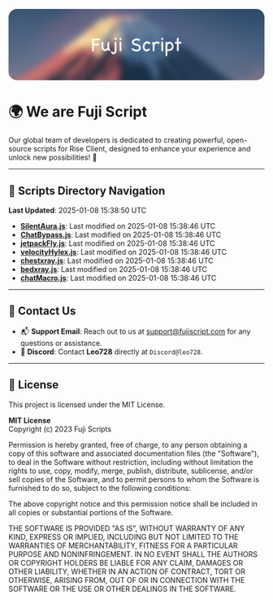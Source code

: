 ![Banner](.github/b.webp)

# 🌍 **We are Fuji Script**

Our global team of developers is dedicated to creating powerful, open-source scripts for Rise Client, designed to enhance your experience and unlock new possibilities! 🌟

---
<!-- SCRIPTS_NAVIGATION_START -->
## 📂 **Scripts Directory Navigation**

**Last Updated**: 2025-01-08 15:38:50 UTC

- **[SilentAura.js](scripts/SilentAura.js)**: Last modified on 2025-01-08 15:38:46 UTC
- **[ChatBypass.js](scripts/ChatBypass.js)**: Last modified on 2025-01-08 15:38:46 UTC
- **[jetpackFly.js](scripts/jetpackFly.js)**: Last modified on 2025-01-08 15:38:46 UTC
- **[velocityHylex.js](scripts/velocityHylex.js)**: Last modified on 2025-01-08 15:38:46 UTC
- **[chestxray.js](scripts/chestxray.js)**: Last modified on 2025-01-08 15:38:46 UTC
- **[bedxray.js](scripts/bedxray.js)**: Last modified on 2025-01-08 15:38:46 UTC
- **[chatMacro.js](scripts/chatMacro.js)**: Last modified on 2025-01-08 15:38:46 UTC

<!-- SCRIPTS_NAVIGATION_END -->

---

## 💬 **Contact Us**  
- 📬 **Support Email**: Reach out to us at [support@fujiscript.com](mailto:support@fujiscript.com) for any questions or assistance.  
- 💬 **Discord**: Contact **Leo728** directly at `Discord@leo728`.

---

## 📜 **License**

This project is licensed under the MIT License.  

**MIT License**  
Copyright (c) 2023 Fuji Scripts  

Permission is hereby granted, free of charge, to any person obtaining a copy of this software and associated documentation files (the "Software"), to deal in the Software without restriction, including without limitation the rights to use, copy, modify, merge, publish, distribute, sublicense, and/or sell copies of the Software, and to permit persons to whom the Software is furnished to do so, subject to the following conditions:  

The above copyright notice and this permission notice shall be included in all copies or substantial portions of the Software.  

THE SOFTWARE IS PROVIDED "AS IS", WITHOUT WARRANTY OF ANY KIND, EXPRESS OR IMPLIED, INCLUDING BUT NOT LIMITED TO THE WARRANTIES OF MERCHANTABILITY, FITNESS FOR A PARTICULAR PURPOSE AND NONINFRINGEMENT. IN NO EVENT SHALL THE AUTHORS OR COPYRIGHT HOLDERS BE LIABLE FOR ANY CLAIM, DAMAGES OR OTHER LIABILITY, WHETHER IN AN ACTION OF CONTRACT, TORT OR OTHERWISE, ARISING FROM, OUT OF OR IN CONNECTION WITH THE SOFTWARE OR THE USE OR OTHER DEALINGS IN THE SOFTWARE.  
